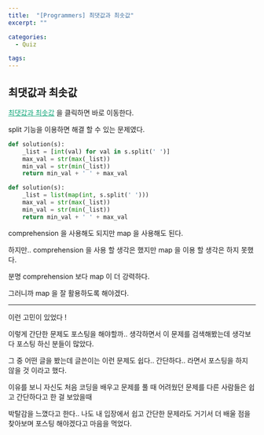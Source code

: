 ```yaml
---
title:  "[Programmers] 최댓값과 최솟값"
excerpt: ""

categories:
  - Quiz

tags:
---
```


## 최댓값과 최솟값

<a href="https://programmers.co.kr/learn/courses/30/lessons/12939" style="color:#0FA678" target="_blank">최댓값과 최솟값</a> 을 클릭하면 바로 이동한다.

split 기능을 이용하면 해결 할 수 있는 문제였다.

```python
def solution(s):
	_list = [int(val) for val in s.split(' ')]
	max_val = str(max(_list))
	min_val = str(min(_list))
	return min_val + ' ' + max_val
```

```python
def solution(s):
	_list = list(map(int, s.split(' ')))
	max_val = str(max(_list))
	min_val = str(min(_list))
	return min_val + ' ' + max_val
```

comprehension 을 사용해도 되지만 map 을 사용해도 된다.

하지만.. comprehension 을 사용 할 생각은 했지만 map 을 이용 할 생각은 하지 못했다.

분명 comprehension 보다 map 이 더 강력하다.

그러니까 map 을 잘 활용하도록 해야겠다.

---

이런 고민이 있었다 !

이렇게 간단한 문제도 포스팅을 해야할까.. 생각하면서 이 문제를 검색해봤는데 생각보다 포스팅 하신 분들이 많았다.

그 중 어떤 글을 봤는데 글쓴이는 이런 문제도 쉽다.. 간단하다.. 라면서 포스팅을 하지 않을 것 이라고 했다.

이유를 보니 자신도 처음 코딩을 배우고 문제를 풀 때 어려웠던 문제를 다른 사람들은 쉽고 간단하다고 한 걸 보았을때

박탈감을 느꼈다고 한다.. 나도 내 입장에서 쉽고 간단한 문제라도 거기서 더 배울 점을 찾아보며 포스팅 해야겠다고 마음을 먹었다.